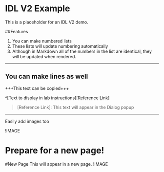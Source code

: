 # IDL V2 Example

This is a placeholder for an IDL V2 demo. 


##Features

1. You can make numbered lists 
1. These lists will update numbering automatically
1. Although in Markdown all of the numbers in the list are identical, they will be updated when rendered. 

---
You can make lines as well
---


+++This text can be copied+++

^[Text to display in lab  instructions][Reference Link]

> [Reference Link]:
> This text will appear in the Dialog popup

---

Easily add images too

!IMAGE[](ektikz2w.jpg)

Prepare for a new page!
===

#New Page
This will appear in a new page. 
!IMAGE[](pag50er3.jpg)
